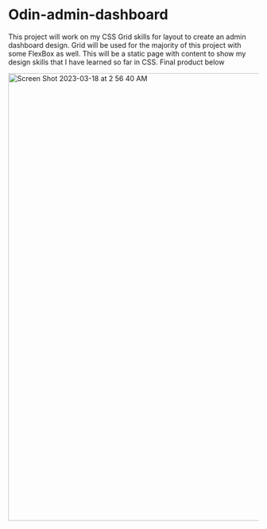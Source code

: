 # Odin-admin-dashboard
This project will work on my CSS Grid skills for layout to create an admin dashboard design. Grid will be used for the majority of this project with some FlexBox as well. This will be a static page with content to show my design skills that I have learned so far in CSS. Final product below 


<img width="900" alt="Screen Shot 2023-03-18 at 2 56 40 AM" src="https://user-images.githubusercontent.com/76759742/226090444-a42a9224-8ed9-4f2d-a659-ff1e795904d6.png">
